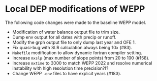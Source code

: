 Local DEP modifications of WEPP
===============

The following code changes were made to the baseline WEPP model.

- Modification of water balance output file to trim size.
- Dump env output for all dates with precip or runoff.
- Modify the grph output file to only dump last year and OFE 1.
- Fix quasi-bug with SLR calculation always being 10x (#83).
- `Makefile` modification to allow dynamic fortran compiler setting.
- Increase `mxslp` (max number of slope points) from 20 to 100 (#158).
- Increase `mxtime` to 3000 to match WEPP 2022 and resolve numerical instability
with high resolution time precision?!?
- Change WEPP `.env` files to have explicit years (#183).
